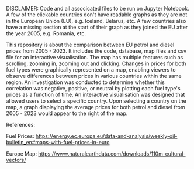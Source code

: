 DISCLAIMER: Code and all associcated files to be run on Jupyter Notebook. A few of the clickable countries don't have readable graphs as they are not in the European Union (EU),
e.g. Iceland, Belarus, etc. A few countries also have a missing section at the start of their graph as they joined the EU after the year 2005, e.g. Romania, etc.

This repository is about the comparison between EU petrol and diesel prices from 2005 - 2023. It includes the code, database, map files and csv file for an interactive 
visualisation. The map has multiple features such as scrolling, zooming in, zooming out and clicking. Changes in prices for both fuel types were graphically represented on 
a map, enabling viewers to observe differences between prices in various countries within the same region. An investigation was conducted to determine whether this correlation 
was negative, positive, or neutral by plotting each fuel type's prices as a function of time. An interactive visualisation was designed that allowed users to select a specific 
country. Upon selecting a country on the map, a graph displaying the average prices for both petrol and diesel from 2005 - 2023 would appear to the right of the map. 

References:

Fuel Prices: https://energy.ec.europa.eu/data-and-analysis/weekly-oil-bulletin_en#maps-with-fuel-prices-in-euro

Europe Map: https://www.naturalearthdata.com/downloads/110m-cultural-vectors/
